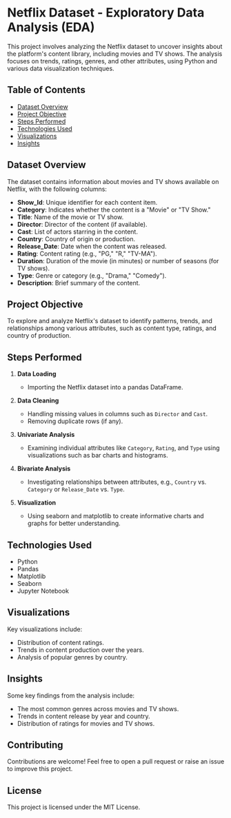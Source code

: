 # Netflix Dataset - Exploratory Data Analysis (EDA)  

This project involves analyzing the Netflix dataset to uncover insights about the platform's content library, including movies and TV shows. The analysis focuses on trends, ratings, genres, and other attributes, using Python and various data visualization techniques.

## Table of Contents  
- [Dataset Overview](#dataset-overview)  
- [Project Objective](#project-objective)  
- [Steps Performed](#steps-performed)  
- [Technologies Used](#technologies-used)  
- [Visualizations](#visualizations)  
- [Insights](#insights)  

## Dataset Overview  
The dataset contains information about movies and TV shows available on Netflix, with the following columns:  
- **Show_Id**: Unique identifier for each content item.  
- **Category**: Indicates whether the content is a "Movie" or "TV Show."  
- **Title**: Name of the movie or TV show.  
- **Director**: Director of the content (if available).  
- **Cast**: List of actors starring in the content.  
- **Country**: Country of origin or production.  
- **Release_Date**: Date when the content was released.  
- **Rating**: Content rating (e.g., "PG," "R," "TV-MA").  
- **Duration**: Duration of the movie (in minutes) or number of seasons (for TV shows).  
- **Type**: Genre or category (e.g., "Drama," "Comedy").  
- **Description**: Brief summary of the content.  

## Project Objective  
To explore and analyze Netflix's dataset to identify patterns, trends, and relationships among various attributes, such as content type, ratings, and country of production.  

## Steps Performed  
1. **Data Loading**  
   - Importing the Netflix dataset into a pandas DataFrame.  

2. **Data Cleaning**  
   - Handling missing values in columns such as `Director` and `Cast`.  
   - Removing duplicate rows (if any).  

3. **Univariate Analysis**  
   - Examining individual attributes like `Category`, `Rating`, and `Type` using visualizations such as bar charts and histograms.  

4. **Bivariate Analysis**  
   - Investigating relationships between attributes, e.g., `Country` vs. `Category` or `Release_Date` vs. `Type`.  

5. **Visualization**  
   - Using seaborn and matplotlib to create informative charts and graphs for better understanding.  

## Technologies Used  
- Python  
- Pandas  
- Matplotlib  
- Seaborn  
- Jupyter Notebook  

## Visualizations  
Key visualizations include:  
- Distribution of content ratings.  
- Trends in content production over the years.  
- Analysis of popular genres by country.  

## Insights  
Some key findings from the analysis include:  
- The most common genres across movies and TV shows.  
- Trends in content release by year and country.  
- Distribution of ratings for movies and TV shows.  

## Contributing  
Contributions are welcome! Feel free to open a pull request or raise an issue to improve this project.  

## License  
This project is licensed under the MIT License.  
